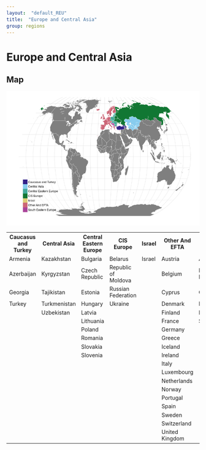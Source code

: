 ```yaml
---
layout:  "default_REU"
title:  "Europe and Central Asia"
group: regions
---
```


#  Europe and Central Asia

## Map

![plot of chunk overview](figure/overview-1.png) 


<!-- html table generated in R 3.2.2 by xtable 1.7-4 package -->
<!-- Fri Oct 30 13:16:24 2015 -->
<table class="table table-striped table-hover">
<tr> <th> Caucasus and Turkey </th> <th> Central Asia </th> <th> Central Eastern Europe </th> <th> CIS Europe </th> <th> Israel </th> <th> Other And EFTA </th> <th> South Eastern Europe </th>  </tr>
 <tr> <td> Armenia </td> <td> Kazakhstan </td> <td> Bulgaria </td> <td> Belarus </td> <td> Israel </td> <td> Austria </td> <td> Albania </td> </tr>
  <tr> <td> Azerbaijan </td> <td> Kyrgyzstan </td> <td> Czech Republic </td> <td> Republic of
Moldova </td> <td>  </td> <td> Belgium </td> <td> Bosnia and
Herzegovina </td> </tr>
  <tr> <td> Georgia </td> <td> Tajikistan </td> <td> Estonia </td> <td> Russian Federation </td> <td>  </td> <td> Cyprus </td> <td> Croatia </td> </tr>
  <tr> <td> Turkey </td> <td> Turkmenistan </td> <td> Hungary </td> <td> Ukraine </td> <td>  </td> <td> Denmark </td> <td> Macedonia </td> </tr>
  <tr> <td>  </td> <td> Uzbekistan </td> <td> Latvia </td> <td>  </td> <td>  </td> <td> Finland </td> <td> Montenegro </td> </tr>
  <tr> <td>  </td> <td>  </td> <td> Lithuania </td> <td>  </td> <td>  </td> <td> France </td> <td> Serbia </td> </tr>
  <tr> <td>  </td> <td>  </td> <td> Poland </td> <td>  </td> <td>  </td> <td> Germany </td> <td>  </td> </tr>
  <tr> <td>  </td> <td>  </td> <td> Romania </td> <td>  </td> <td>  </td> <td> Greece </td> <td>  </td> </tr>
  <tr> <td>  </td> <td>  </td> <td> Slovakia </td> <td>  </td> <td>  </td> <td> Iceland </td> <td>  </td> </tr>
  <tr> <td>  </td> <td>  </td> <td> Slovenia </td> <td>  </td> <td>  </td> <td> Ireland </td> <td>  </td> </tr>
  <tr> <td>  </td> <td>  </td> <td>  </td> <td>  </td> <td>  </td> <td> Italy </td> <td>  </td> </tr>
  <tr> <td>  </td> <td>  </td> <td>  </td> <td>  </td> <td>  </td> <td> Luxembourg </td> <td>  </td> </tr>
  <tr> <td>  </td> <td>  </td> <td>  </td> <td>  </td> <td>  </td> <td> Netherlands </td> <td>  </td> </tr>
  <tr> <td>  </td> <td>  </td> <td>  </td> <td>  </td> <td>  </td> <td> Norway </td> <td>  </td> </tr>
  <tr> <td>  </td> <td>  </td> <td>  </td> <td>  </td> <td>  </td> <td> Portugal </td> <td>  </td> </tr>
  <tr> <td>  </td> <td>  </td> <td>  </td> <td>  </td> <td>  </td> <td> Spain </td> <td>  </td> </tr>
  <tr> <td>  </td> <td>  </td> <td>  </td> <td>  </td> <td>  </td> <td> Sweden </td> <td>  </td> </tr>
  <tr> <td>  </td> <td>  </td> <td>  </td> <td>  </td> <td>  </td> <td> Switzerland </td> <td>  </td> </tr>
  <tr> <td>  </td> <td>  </td> <td>  </td> <td>  </td> <td>  </td> <td> United Kingdom </td> <td>  </td> </tr>
  </table>


